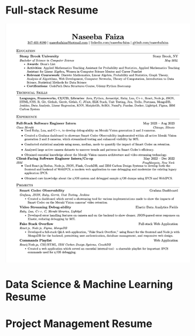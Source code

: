 # Full-stack Resume

[![Resume](/assets/img/Resume.png)](https://github.com/naseebafaiza/naseebafaiza.github.io/raw/main/Resume_Naseeba_Faiza_Software_Engineer_New_Grad.pdf)

# Data Science & Machine Learning Resume

# Project Management Resume
